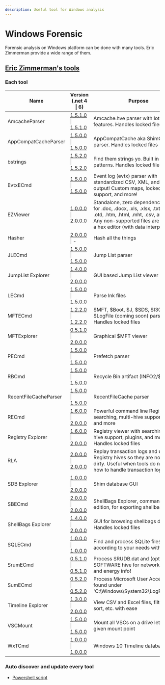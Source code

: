 ```yaml
---
description: Useful tool for Windows analysis
---
```


# Windows Forensic

Forensic analysis on Windows platform can be done with many tools. Eric Zimmerman provide a wide range of them.

## [Eric Zimmerman's tools](https://ericzimmerman.github.io/#!index.md)

### Each tool

| Name                  | Version (.net 4 \| 6)                                                                                                                                                                       | Purpose                                                                                                                                                                                                |
| --------------------- | ------------------------------------------------------------------------------------------------------------------------------------------------------------------------------------------- | ------------------------------------------------------------------------------------------------------------------------------------------------------------------------------------------------------ |
| AmcacheParser         | [1.5.1.0](https://f001.backblazeb2.com/file/EricZimmermanTools/AmcacheParser.zip) \| [1.5.1.0](https://f001.backblazeb2.com/file/EricZimmermanTools/net6/AmcacheParser.zip)                 | Amcache.hve parser with lots of extra features. Handles locked files                                                                                                                                   |
| AppCompatCacheParser  | [1.5.0.0](https://f001.backblazeb2.com/file/EricZimmermanTools/AppCompatCacheParser.zip) \| [1.5.0.0](https://f001.backblazeb2.com/file/EricZimmermanTools/net6/AppCompatCacheParser.zip)   | AppCompatCache aka ShimCache parser. Handles locked files                                                                                                                                              |
| bstrings              | [1.5.2.0](https://f001.backblazeb2.com/file/EricZimmermanTools/bstrings.zip) \| [1.5.2.0](https://f001.backblazeb2.com/file/EricZimmermanTools/net6/bstrings.zip)                           | Find them strings yo. Built in regex patterns. Handles locked files                                                                                                                                    |
| EvtxECmd              | [1.5.0.0](https://f001.backblazeb2.com/file/EricZimmermanTools/EvtxECmd.zip) \| [1.5.0.0](https://f001.backblazeb2.com/file/EricZimmermanTools/net6/EvtxECmd.zip)                           | Event log (evtx) parser with standardized CSV, XML, and json output! Custom maps, locked file support, and more!                                                                                       |
| EZViewer              | [1.0.0.0](https://f001.backblazeb2.com/file/EricZimmermanTools/EZViewer.zip) \| [2.0.0.0](https://f001.backblazeb2.com/file/EricZimmermanTools/net6/EZViewer.zip)                           | Standalone, zero dependency viewer for .doc, .docx, .xls, .xlsx, .txt, .log, .rtf, .otd, .htm, .html, .mht, .csv, and .pdf. Any non-supported files are shown in a hex editor (with data interpreter!) |
| Hasher                | [2.0.0.0](https://f001.backblazeb2.com/file/EricZimmermanTools/hasher.zip) \| -                                                                                                             | Hash all the things                                                                                                                                                                                    |
| JLECmd                | [1.5.0.0](https://f001.backblazeb2.com/file/EricZimmermanTools/JLECmd.zip) \| [1.5.0.0](https://f001.backblazeb2.com/file/EricZimmermanTools/net6/JLECmd.zip)                               | Jump List parser                                                                                                                                                                                       |
| JumpList Explorer     | [1.4.0.0](https://f001.backblazeb2.com/file/EricZimmermanTools/JumpListExplorer.zip) \| [2.0.0.0](https://f001.backblazeb2.com/file/EricZimmermanTools/net6/JumpListExplorer.zip)           | GUI based Jump List viewer                                                                                                                                                                             |
| LECmd                 | [1.5.0.0](https://f001.backblazeb2.com/file/EricZimmermanTools/LECmd.zip) \| [1.5.0.0](https://f001.backblazeb2.com/file/EricZimmermanTools/net6/LECmd.zip)                                 | Parse lnk files                                                                                                                                                                                        |
| MFTECmd               | [1.2.2.0](https://f001.backblazeb2.com/file/EricZimmermanTools/MFTECmd.zip) \| [1.2.2.0](https://f001.backblazeb2.com/file/EricZimmermanTools/net6/MFTECmd.zip)                             | $MFT, $Boot, $J, $SDS, $I30, and $LogFile (coming soon) parser. Handles locked files                                                                                                                   |
| MFTExplorer           | [0.5.1.0](https://f001.backblazeb2.com/file/EricZimmermanTools/MFTExplorer.zip) \| [2.0.0.0](https://f001.backblazeb2.com/file/EricZimmermanTools/net6/MFTExplorer.zip)                     | Graphical $MFT viewer                                                                                                                                                                                  |
| PECmd                 | [1.5.0.0](https://f001.backblazeb2.com/file/EricZimmermanTools/PECmd.zip) \| [1.5.0.0](https://f001.backblazeb2.com/file/EricZimmermanTools/net6/PECmd.zip)                                 | Prefetch parser                                                                                                                                                                                        |
| RBCmd                 | [1.5.0.0](https://f001.backblazeb2.com/file/EricZimmermanTools/RBCmd.zip) \| [1.5.0.0](https://f001.backblazeb2.com/file/EricZimmermanTools/net6/RBCmd.zip)                                 | Recycle Bin artifact (INFO2/$I) parser                                                                                                                                                                 |
| RecentFileCacheParser | [1.5.0.0](https://f001.backblazeb2.com/file/EricZimmermanTools/RecentFileCacheParser.zip) \| [1.5.0.0](https://f001.backblazeb2.com/file/EricZimmermanTools/net6/RecentFileCacheParser.zip) | RecentFileCache parser                                                                                                                                                                                 |
| RECmd                 | [1.6.0.0](https://f001.backblazeb2.com/file/EricZimmermanTools/RECmd.zip) \| [2.0.0.0](https://f001.backblazeb2.com/file/EricZimmermanTools/net6/RECmd.zip)                                 | Powerful command line Registry tool searching, multi-hive support, plugins, and more                                                                                                                   |
| Registry Explorer     | [1.6.0.0](https://f001.backblazeb2.com/file/EricZimmermanTools/RegistryExplorer.zip) \| [2.0.0.0](https://f001.backblazeb2.com/file/EricZimmermanTools/net6/RegistryExplorer.zip)           | Registry viewer with searching, multi-hive support, plugins, and more. Handles locked files                                                                                                            |
| RLA                   | [2.0.0.0](https://f001.backblazeb2.com/file/EricZimmermanTools/rla.zip) \| [2.0.0.0](https://f001.backblazeb2.com/file/EricZimmermanTools/net6/rla.zip)                                     | Replay transaction logs and update Registry hives so they are no longer dirty. Useful when tools do not know how to handle transaction logs                                                            |
| SDB Explorer          | [1.0.0.0](https://f001.backblazeb2.com/file/EricZimmermanTools/SDBExplorer.zip) \| [2.0.0.0](https://f001.backblazeb2.com/file/EricZimmermanTools/net6/SDBExplorer.zip)                     | Shim database GUI                                                                                                                                                                                      |
| SBECmd                | [2.0.0.0](https://f001.backblazeb2.com/file/EricZimmermanTools/SBECmd.zip) \| [2.0.0.0](https://f001.backblazeb2.com/file/EricZimmermanTools/net6/SBECmd.zip)                               | ShellBags Explorer, command line edition, for exporting shellbag data                                                                                                                                  |
| ShellBags Explorer    | [1.4.0.0](https://f001.backblazeb2.com/file/EricZimmermanTools/ShellBagsExplorer.zip) \| [2.0.0.0](https://f001.backblazeb2.com/file/EricZimmermanTools/net6/ShellBagsExplorer.zip)         | GUI for browsing shellbags data. Handles locked files                                                                                                                                                  |
| SQLECmd               | [1.0.0.0](https://f001.backblazeb2.com/file/EricZimmermanTools/SQLECmd.zip) \| [1.0.0.0](https://f001.backblazeb2.com/file/EricZimmermanTools/net6/SQLECmd.zip)                             | Find and process SQLite files according to your needs with maps!                                                                                                                                       |
| SrumECmd              | [0.5.1.0](https://f001.backblazeb2.com/file/EricZimmermanTools/SrumECmd.zip) \| [0.5.1.0](https://f001.backblazeb2.com/file/EricZimmermanTools/net6/SrumECmd.zip)                           | Process SRUDB.dat and (optionally) SOFTWARE hive for network, process, and energy info!                                                                                                                |
| SumECmd               | [0.5.2.0](https://f001.backblazeb2.com/file/EricZimmermanTools/SumECmd.zip) \| [0.5.2.0](https://f001.backblazeb2.com/file/EricZimmermanTools/net6/SumECmd.zip)                             | Process Microsoft User Access Logs found under 'C:\Windows\System32\LogFiles\SUM'                                                                                                                      |
| Timeline Explorer     | [1.3.0.0](https://f001.backblazeb2.com/file/EricZimmermanTools/TimelineExplorer.zip) \| [2.0.0.0](https://f001.backblazeb2.com/file/EricZimmermanTools/net6/TimelineExplorer.zip)           | View CSV and Excel files, filter, group, sort, etc. with ease                                                                                                                                          |
| VSCMount              | [1.5.0.0](https://f001.backblazeb2.com/file/EricZimmermanTools/VSCMount.zip) \| [1.5.0.0](https://f001.backblazeb2.com/file/EricZimmermanTools/net6/VSCMount.zip)                           | Mount all VSCs on a drive letter to a given mount point                                                                                                                                                |
| WxTCmd                | [1.0.0.0](https://f001.backblazeb2.com/file/EricZimmermanTools/WxTCmd.zip) \| [1.0.0.0](https://f001.backblazeb2.com/file/EricZimmermanTools/net6/WxTCmd.zip)                               | Windows 10 Timeline database parser                                                                                                                                                                    |

### Auto discover and update every tool

* [Powershell script](https://f001.backblazeb2.com/file/EricZimmermanTools/Get-ZimmermanTools.zip)

